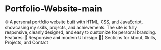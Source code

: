 # Portfolio-Website-main
🌐 A personal portfolio website built with HTML, CSS, and JavaScript, showcasing my skills, projects, and achievements. The site is fully responsive, cleanly designed, and easy to customize for personal branding.  Features:  🎨 Responsive and modern UI design  🧑‍💻 Sections for About, Skills, Projects, and Contact  
